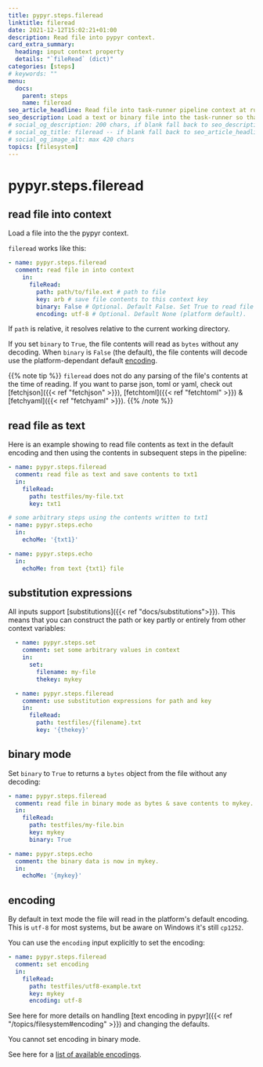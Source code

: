 ```yaml
---
title: pypyr.steps.fileread
linktitle: fileread
date: 2021-12-12T15:02:21+01:00
description: Read file into pypyr context.
card_extra_summary:
  heading: input context property
  details: "`fileRead` (dict)"
categories: [steps]
# keywords: ""
menu:
  docs:
    parent: steps
    name: fileread
seo_article_headline: Read file into task-runner pipeline context at run-time.
seo_description: Load a text or binary file into the task-runner so that the pipeline can read, manipulate & change the data.
# social_og_description: 200 chars, if blank fall back to seo_description then description
# social_og_title: fileread -- if blank fall back to seo_article_headline > .Title. Max 70 chars
# social_og_image_alt: max 420 chars
topics: [filesystem]
---
```

# pypyr.steps.fileread
## read file into context
Load a file into the the pypyr context.

`fileread` works like this:

```yaml
- name: pypyr.steps.fileread
  comment: read file in into context
    in:
      fileRead:
        path: path/to/file.ext # path to file
        key: arb # save file contents to this context key
        binary: False # Optional. Default False. Set True to read file as bytes.
        encoding: utf-8 # Optional. Default None (platform default).
```

If `path` is relative, it resolves relative to the current working directory.

If you set `binary` to `True`, the file contents will read as `bytes` without
any decoding. When `binary` is `False` (the default), the file contents will
decode use the platform-dependant default [encoding](#encoding).

{{% note tip %}}
`fileread` does not do any parsing of the file's contents at the time
of reading. If you want to parse json, toml or yaml, check out
[fetchjson]({{< ref "fetchjson" >}}), [fetchtoml]({{< ref "fetchtoml" >}}) &
[fetchyaml]({{< ref "fetchyaml" >}}).
{{% /note %}}

## read file as text
Here is an example showing to read file contents as text in the default encoding
and then using the contents in subsequent steps in the pipeline:
```yaml
- name: pypyr.steps.fileread
  comment: read file as text and save contents to txt1
  in:
    fileRead:
      path: testfiles/my-file.txt
      key: txt1

# some arbitrary steps using the contents written to txt1
- name: pypyr.steps.echo
  in:
    echoMe: '{txt1}'

- name: pypyr.steps.echo 
  in:
    echoMe: from text {txt1} file
```

## substitution expressions
All inputs support [substitutions]({{< ref "docs/substitutions">}}). This means
that you can construct the path or key partly or entirely from other context
variables:

```yaml
  - name: pypyr.steps.set
    comment: set some arbitrary values in context
    in:
      set:
        filename: my-file
        thekey: mykey

  - name: pypyr.steps.fileread
    comment: use substitution expressions for path and key
    in:
      fileRead:
        path: testfiles/{filename}.txt
        key: '{thekey}'
```

## binary mode
Set `binary` to `True` to returns a `bytes` object from the file without any
decoding:

```yaml
- name: pypyr.steps.fileread
  comment: read file in binary mode as bytes & save contents to mykey.
  in:
    fileRead:
      path: testfiles/my-file.bin
      key: mykey
      binary: True

- name: pypyr.steps.echo
  comment: the binary data is now in mykey.
  in:
    echoMe: '{mykey}'
```

## encoding
By default in text mode the file will read in the platform's default encoding. 
This is `utf-8` for most systems, but be aware on Windows it's still `cp1252`.

You can use the `encoding` input explicitly to set the encoding:

```yaml
- name: pypyr.steps.fileread
  comment: set encoding
  in:
    fileRead:
      path: testfiles/utf8-example.txt
      key: mykey
      encoding: utf-8
```

See here for more details on handling [text encoding in pypyr]({{< ref
"/topics/filesystem#encoding" >}}) and changing the defaults.

You cannot set encoding in binary mode.

See here for a [list of available encodings](https://docs.python.org/3/library/codecs.html#standard-encodings).
